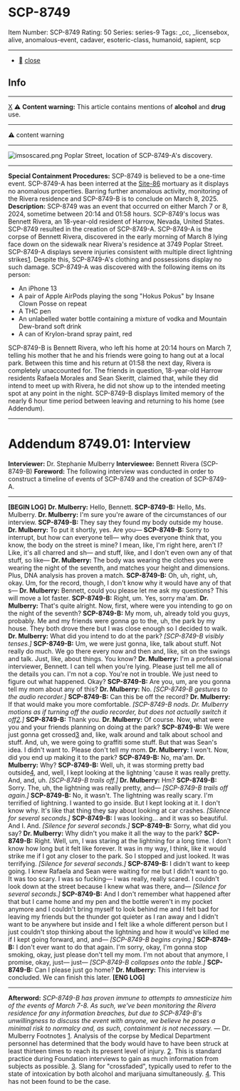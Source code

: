 # SCP-8749
Item Number: SCP-8749
Rating: 50
Series: series-9
Tags: _cc, _licensebox, alive, anomalous-event, cadaver, esoteric-class, humanoid, sapient, scp

---

  * [](javascript:;)
[close](javascript:;)
## Info
* * *
[X](javascript:;)
⚠️ **Content warning:** This article contains mentions of **alcohol** and **drug** use.
* * *

⚠️ content warning 
* * *
![imsoscared.png](https://scp-wiki.wdfiles.com/local--files/scp-8749/imsoscared.png)
Poplar Street, location of SCP-8749-A's discovery.
* * *
**Special Containment Procedures:** SCP-8749 is believed to be a one-time event. SCP-8749-A has been interred at the [Site-86](https://scp-wiki.wikidot.com/scp-6664) mortuary as it displays no anomalous properties. Barring further anomalous activity, monitoring of the Rivera residence and SCP-8749-B is to conclude on March 8, 2025.
**Description:** SCP-8749 was an event that occurred on either March 7 or 8, 2024, sometime between 20:14 and 01:58 hours. SCP-8749's locus was Bennett Rivera, an 18-year-old resident of Harrow, Nevada, United States. SCP-8749 resulted in the creation of SCP-8749-A.
SCP-8749-A is the corpse of Bennett Rivera, discovered in the early morning of March 8 lying face down on the sidewalk near Rivera's residence at 3749 Poplar Street. SCP-8749-A displays severe injuries consistent with multiple direct lightning strikes[1](javascript:;). Despite this, SCP-8749-A's clothing and possessions display no such damage. SCP-8749-A was discovered with the following items on its person:
  * An iPhone 13
  * A pair of Apple AirPods playing the song "Hokus Pokus" by Insane Clown Posse on repeat
  * A THC pen
  * An unlabelled water bottle containing a mixture of vodka and Mountain Dew-brand soft drink
  * A can of Krylon-brand spray paint, red

SCP-8749-B is Bennett Rivera, who left his home at 20:14 hours on March 7, telling his mother that he and his friends were going to hang out at a local park. Between this time and his return at 01:58 the next day, Rivera is completely unaccounted for. The friends in question, 18-year-old Harrow residents Rafaela Morales and Sean Skeritt, claimed that, while they did intend to meet up with Rivera, he did not show up to the intended meeting spot at any point in the night. SCP-8749-B displays limited memory of the nearly 6 hour time period between leaving and returning to his home (see Addendum).
* * *
# **Addendum 8749.01: Interview**
**Interviewer:** Dr. Stephanie Mulberry
**Interviewee:** Bennett Rivera (SCP-8749-B)
**Foreword:** The following interview was conducted in order to construct a timeline of events of SCP-8749 and the creation of SCP-8749-A.
* * *
**[BEGIN LOG]**
**Dr. Mulberry:** Hello, Bennett.
**SCP-8749-B:** Hello, Ms. Mulberry.
**Dr. Mulberry:** I'm sure you're aware of the circumstances of our interview.
**SCP-8749-B:** They say they found my body outside my house.
**Dr. Mulberry:** To put it shortly, yes. Are you—
**SCP-8749-B:** Sorry to interrupt, but how can everyone tell— why does everyone think that, you know, the body on the street is mine? I mean, like, I'm right here, aren't I? Like, it's all charred and sh— and stuff, like, and I don't even own any of that stuff, so like—
**Dr. Mulberry:** The body was wearing the clothes you were wearing the night of the seventh, and matches your height and dimensions. Plus, DNA analysis has proven a match.
**SCP-8749-B:** Oh, uh, right, uh, okay. Um, for the record, though, I don't know why it would have any of that s—
**Dr. Mulberry:** Bennett, could you please let me ask my questions? This will move a lot faster.
**SCP-8749-B:** Right, um. Yes, sorry ma'am.
**Dr. Mulberry:** That's quite alright. Now, first, where were you intending to go on the night of the seventh?
**SCP-8749-B:** My mom, uh, already told you guys, probably. Me and my friends were gonna go to the, uh, the park by my house. They both drove there but I was close enough so I decided to walk.
**Dr. Mulberry:** What did you intend to do at the park?
_[SCP-8749-B visibly tenses.]_
**SCP-8749-B:** Um, we were just gonna, like, talk about stuff. Not really do much. We go there every now and then and, like, sit on the swings and talk. Just, like, about things. You know?
**Dr. Mulberry:** I'm a professional interviewer, Bennett. I can tell when you're lying. Please just tell me all of the details you can. I'm not a cop. You're not in trouble. We just need to figure out what happened. Okay?
**SCP-8749-B:** Are you, um, are you gonna tell my mom about any of this?
**Dr. Mulberry:** No.
_[SCP-8749-B gestures to the audio recorder.]_
**SCP-8749-B:** Can this be off the record?
**Dr. Mulberry:** If that would make you more comfortable.
_[SCP-8749-B nods. Dr. Mulberry motions as if turning off the audio recorder, but does not actually switch it off[2](javascript:;).]_
**SCP-8749-B:** Thank you.
**Dr. Mulberry:** Of course. Now, what were you and your friends planning on doing at the park?
**SCP-8749-B:** We were just gonna get crossed[3](javascript:;) and, like, walk around and talk about school and stuff. And, uh, we were going to graffiti some stuff. But that was Sean's idea. I didn't want to. Please don't tell my mom.
**Dr. Mulberry:** I won't. Now, did you end up making it to the park?
**SCP-8749-B:** No, ma'am.
**Dr. Mulberry:** Why?
**SCP-8749-B:** Well, uh, it was storming pretty bad outside[4](javascript:;), and, well, I kept looking at the lightning 'cause it was really pretty. And, and, uh.
_[SCP-8749-B trails off.]_
**Dr. Mulberry:** Hm?
**SCP-8749-B:** Sorry. The, uh, the lightning was really pretty, and—
_[SCP-8749-B trails off again.]_
**SCP-8749-B:** No, it wasn't. The lightning was really scary. I'm terrified of lightning. I wanted to go inside. But I kept looking at it. I don't know why. It's like that thing they say about looking at car crashes.
_[Silence for several seconds.]_
**SCP-8749-B:** I was looking… and it was so beautiful. And I. And.
_[Silence for several seconds.]_
**SCP-8749-B:** Sorry, what did you say?
**Dr. Mulberry:** Why didn't you make it all the way to the park?
**SCP-8749-B:** Right. Well, um, I was staring at the lightning for a long time. I don't know how long but it felt like forever. It was in my way, I think, like it would strike me if I got any closer to the park. So I stopped and just looked. It was terrifying.
_[Silence for several seconds.]_
**SCP-8749-B:** I didn't want to keep going. I knew Rafaela and Sean were waiting for me but I didn't want to go. It was too scary. I was so fucking— I was really, really scared. I couldn't look down at the street because I knew what was there, and—
_[Silence for several seconds.]_
**SCP-8749-B:** And I don't remember what happened after that but I came home and my pen and the bottle weren't in my pocket anymore and I couldn't bring myself to look behind me and I felt bad for leaving my friends but the thunder got quieter as I ran away and I didn't want to be anywhere but inside and I felt like a whole different person but I just couldn't stop thinking about the lightning and how it would've killed me if I kept going forward, and, and—
_[SCP-8749-B begins crying.]_
**SCP-8749-B:** I don't ever want to do that again. I'm sorry, okay, I'm gonna stop smoking, okay, just please don't tell my mom. I'm not about that anymore, I promise, okay, just— just—
_[SCP-8749-B collapses onto the table.]_
**SCP-8749-B:** Can I please just go home?
**Dr. Mulberry:** This interview is concluded. We can finish this later.
**[ENG LOG]**
* * *
**Afterword:** _SCP-8749-B has proven immune to attempts to amnesticize him of the events of March 7-8. As such, we've been monitoring the Rivera residence for any information breaches, but due to SCP-8749-B's unwillingness to discuss the event with anyone, we believe he poses a minimal risk to normalcy and, as such, containment is not necessary._
— Dr. Mulberry
Footnotes
[1](javascript:;). Analysis of the corpse by Medical Department personnel has determined that the body would have to have been struck at least thirteen times to reach its present level of injury.
[2](javascript:;). This is standard practice during Foundation interviews to gain as much information from subjects as possible.
[3](javascript:;). Slang for "crossfaded", typically used to refer to the state of intoxication by both alcohol and marijuana simultaneously.
[4](javascript:;). This has not been found to be the case.